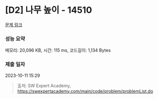 # [D2] 나무 높이 - 14510 

[문제 링크](https://swexpertacademy.com/main/code/problem/problemDetail.do?contestProbId=AYFofW8qpXYDFAR4) 

### 성능 요약

메모리: 20,096 KB, 시간: 115 ms, 코드길이: 1,134 Bytes

### 제출 일자

2023-10-11 15:29



> 출처: SW Expert Academy, https://swexpertacademy.com/main/code/problem/problemList.do